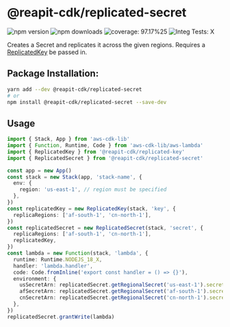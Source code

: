 # @reapit-cdk/replicated-secret


![npm version](https://img.shields.io/npm/v/@reapit-cdk/replicated-secret)
![npm downloads](https://img.shields.io/npm/dm/@reapit-cdk/replicated-secret)
![coverage: 97.17%25](https://img.shields.io/badge/coverage-97.17%25-green)
![Integ Tests: X](https://img.shields.io/badge/Integ%20Tests-X-red)

Creates a Secret and replicates it across the given regions. Requires a [ReplicatedKey](../replicated-key/readme.md) be passed in.

## Package Installation:

```sh
yarn add --dev @reapit-cdk/replicated-secret
# or
npm install @reapit-cdk/replicated-secret --save-dev
```

## Usage
```ts
import { Stack, App } from 'aws-cdk-lib'
import { Function, Runtime, Code } from 'aws-cdk-lib/aws-lambda'
import { ReplicatedKey } from '@reapit-cdk/replicated-key'
import { ReplicatedSecret } from '@reapit-cdk/replicated-secret'

const app = new App()
const stack = new Stack(app, 'stack-name', {
  env: {
    region: 'us-east-1', // region must be specified
  },
})
const replicatedKey = new ReplicatedKey(stack, 'key', {
  replicaRegions: ['af-south-1', 'cn-north-1'],
})
const replicatedSecret = new ReplicatedSecret(stack, 'secret', {
  replicaRegions: ['af-south-1', 'cn-north-1'],
  replicatedKey,
})
const lambda = new Function(stack, 'lambda', {
  runtime: Runtime.NODEJS_18_X,
  handler: 'lambda.handler',
  code: Code.fromInline('export const handler = () => {}'),
  environment: {
    usSecretArn: replicatedSecret.getRegionalSecret('us-east-1').secretArn,
    afSecretArn: replicatedSecret.getRegionalSecret('af-south-1').secretArn,
    cnSecretArn: replicatedSecret.getRegionalSecret('cn-north-1').secretArn,
  },
})
replicatedSecret.grantWrite(lambda)

```